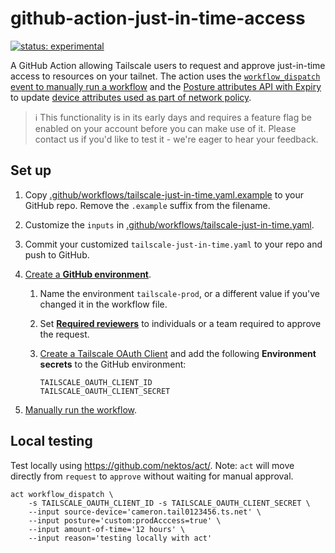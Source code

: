 # github-action-just-in-time-access

[![status: experimental](https://img.shields.io/badge/status-experimental-blue)](https://tailscale.com/kb/1167/release-stages/#experimental)

A GitHub Action allowing Tailscale users to request and approve just-in-time access to resources on your tailnet. The action uses the [`workflow_dispatch` event to manually run a workflow](https://docs.github.com/en/actions/managing-workflow-runs-and-deployments/managing-workflow-runs/manually-running-a-workflow) and the [Posture attributes API with Expiry](https://tailscale.com/kb/1383/tailscale-slack-accessbot#posture-attributes-api-with-expiry) to update [device attributes used as part of network policy](https://tailscale.com/kb/1383/tailscale-slack-accessbot#use-the-attributes-as-part-of-network-policy).

> :information_source: This functionality is in its early days and requires a feature flag be
> enabled on your account before you can make use of it. Please contact us if
> you'd like to test it - we're eager to hear your feedback.

## Set up

1. Copy [.github/workflows/tailscale-just-in-time.yaml.example](.github/workflows/tailscale-just-in-time.yaml.example) to your GitHub repo. Remove the `.example` suffix from the filename.
1. Customize the `inputs` in [.github/workflows/tailscale-just-in-time.yaml](.github/workflows/tailscale-just-in-time.yaml).
1. Commit your customized `tailscale-just-in-time.yaml` to your repo and push to GitHub.
1. [Create a **GitHub environment**](https://docs.github.com/en/actions/managing-workflow-runs-and-deployments/managing-deployments/managing-environments-for-deployment#creating-an-environment).
    1. Name the environment `tailscale-prod`, or a different value if you've changed it in the workflow file.
    1. Set [**Required reviewers**](https://docs.github.com/en/actions/managing-workflow-runs-and-deployments/managing-deployments/managing-environments-for-deployment#required-reviewers) to individuals or a team required to approve the request.
    1. [Create a Tailscale OAuth Client](https://tailscale.com/kb/1215/oauth-clients) and add the following **Environment secrets** to the GitHub environment:

        ```shell
        TAILSCALE_OAUTH_CLIENT_ID
        TAILSCALE_OAUTH_CLIENT_SECRET
        ```

1. [Manually run the workflow](https://docs.github.com/en/actions/managing-workflow-runs-and-deployments/managing-workflow-runs/manually-running-a-workflow).

## Local testing

Test locally using <https://github.com/nektos/act/>. Note: `act` will move directly from `request` to `approve` without waiting for manual approval.

```shell
act workflow_dispatch \
    -s TAILSCALE_OAUTH_CLIENT_ID -s TAILSCALE_OAUTH_CLIENT_SECRET \
    --input source-device='cameron.tail0123456.ts.net' \
    --input posture='custom:prodAcccess=true' \
    --input amount-of-time='12 hours' \
    --input reason='testing locally with act'
```
